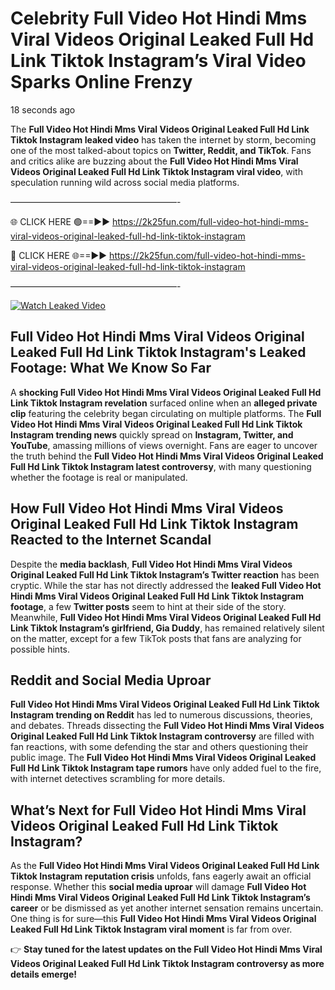# Celebrity Full Video Hot Hindi Mms Viral Videos Original Leaked Full Hd Link Tiktok Instagram’s Viral Video Sparks Online Frenzy

18 seconds ago

The **Full Video Hot Hindi Mms Viral Videos Original Leaked Full Hd Link Tiktok Instagram leaked video** has taken the internet by storm, becoming one of the most talked-about topics on **Twitter, Reddit, and TikTok**. Fans and critics alike are buzzing about the **Full Video Hot Hindi Mms Viral Videos Original Leaked Full Hd Link Tiktok Instagram viral video**, with speculation running wild across social media platforms.

———————————————————-

🌐 CLICK HERE 🟢==►► https://2k25fun.com/full-video-hot-hindi-mms-viral-videos-original-leaked-full-hd-link-tiktok-instagram

🔴 CLICK HERE 🌐==►► https://2k25fun.com/full-video-hot-hindi-mms-viral-videos-original-leaked-full-hd-link-tiktok-instagram

———————————————————-

[![Watch Leaked Video](https://miro.medium.com/v2/resize:fit:828/format:webp/1*cilzJN44JGOrTw9NJCrNHA.gif "Watch Leaked Video")](https://2k25fun.com/full-video-hot-hindi-mms-viral-videos-original-leaked-full-hd-link-tiktok-instagram)

## **Full Video Hot Hindi Mms Viral Videos Original Leaked Full Hd Link Tiktok Instagram's Leaked Footage: What We Know So Far**  
A **shocking Full Video Hot Hindi Mms Viral Videos Original Leaked Full Hd Link Tiktok Instagram revelation** surfaced online when an **alleged private clip** featuring the celebrity began circulating on multiple platforms. The **Full Video Hot Hindi Mms Viral Videos Original Leaked Full Hd Link Tiktok Instagram trending news** quickly spread on **Instagram, Twitter, and YouTube**, amassing millions of views overnight. Fans are eager to uncover the truth behind the **Full Video Hot Hindi Mms Viral Videos Original Leaked Full Hd Link Tiktok Instagram latest controversy**, with many questioning whether the footage is real or manipulated.  

## **How Full Video Hot Hindi Mms Viral Videos Original Leaked Full Hd Link Tiktok Instagram Reacted to the Internet Scandal**  
Despite the **media backlash**, **Full Video Hot Hindi Mms Viral Videos Original Leaked Full Hd Link Tiktok Instagram’s Twitter reaction** has been cryptic. While the star has not directly addressed the **leaked Full Video Hot Hindi Mms Viral Videos Original Leaked Full Hd Link Tiktok Instagram footage**, a few **Twitter posts** seem to hint at their side of the story. Meanwhile, **Full Video Hot Hindi Mms Viral Videos Original Leaked Full Hd Link Tiktok Instagram’s girlfriend, Gia Duddy**, has remained relatively silent on the matter, except for a few TikTok posts that fans are analyzing for possible hints.  

## **Reddit and Social Media Uproar**  
**Full Video Hot Hindi Mms Viral Videos Original Leaked Full Hd Link Tiktok Instagram trending on Reddit** has led to numerous discussions, theories, and debates. Threads dissecting the **Full Video Hot Hindi Mms Viral Videos Original Leaked Full Hd Link Tiktok Instagram controversy** are filled with fan reactions, with some defending the star and others questioning their public image. The **Full Video Hot Hindi Mms Viral Videos Original Leaked Full Hd Link Tiktok Instagram tape rumors** have only added fuel to the fire, with internet detectives scrambling for more details.  

## **What’s Next for Full Video Hot Hindi Mms Viral Videos Original Leaked Full Hd Link Tiktok Instagram?**  
As the **Full Video Hot Hindi Mms Viral Videos Original Leaked Full Hd Link Tiktok Instagram reputation crisis** unfolds, fans eagerly await an official response. Whether this **social media uproar** will damage **Full Video Hot Hindi Mms Viral Videos Original Leaked Full Hd Link Tiktok Instagram’s career** or be dismissed as yet another internet sensation remains uncertain. One thing is for sure—this **Full Video Hot Hindi Mms Viral Videos Original Leaked Full Hd Link Tiktok Instagram viral moment** is far from over.  

👉 **Stay tuned for the latest updates on the Full Video Hot Hindi Mms Viral Videos Original Leaked Full Hd Link Tiktok Instagram controversy as more details emerge!**  